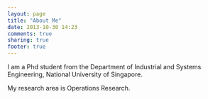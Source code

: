 ```yaml
---
layout: page
title: "About Me"
date: 2013-10-30 14:23
comments: true
sharing: true
footer: true
---
```


I am a Phd student from the Department of Industrial and Systems Engineering, National University of Singapore. 

My research area is Operations Research.
